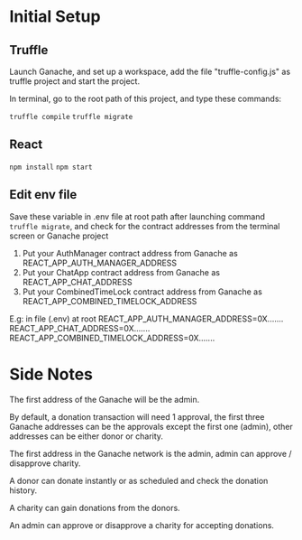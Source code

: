 # Initial Setup

## Truffle
Launch Ganache, and set up a workspace, add the file "truffle-config.js" as truffle project and start the project.

In terminal, go to the root path of this project, and type these commands:

<code>truffle compile</code>
<code>truffle migrate</code>

## React
<code>npm install</code>
<code>npm start</code>

## Edit env file
Save these variable in .env file at root path after launching command <code>truffle migrate</code>, and check for the contract addresses from the terminal screen or Ganache project

1. Put your AuthManager contract address from Ganache as REACT_APP_AUTH_MANAGER_ADDRESS
2. Put your ChatApp contract address from Ganache as REACT_APP_CHAT_ADDRESS
3. Put your CombinedTimeLock contract address from Ganache as REACT_APP_COMBINED_TIMELOCK_ADDRESS

E.g: in file (.env) at root
REACT_APP_AUTH_MANAGER_ADDRESS=0X.......
REACT_APP_CHAT_ADDRESS=0X.......
REACT_APP_COMBINED_TIMELOCK_ADDRESS=0X.......

# Side Notes
The first address of the Ganache will be the admin. 

By default, a donation transaction will need 1 approval, the first three Ganache addresses can be the approvals except the first one (admin), other addresses can be either donor or charity.

The first address in the Ganache network is the admin, admin can approve / disapprove charity.

A donor can donate instantly or as scheduled and check the donation history.

A charity can gain donations from the donors.

An admin can approve or disapprove a charity for accepting donations.
